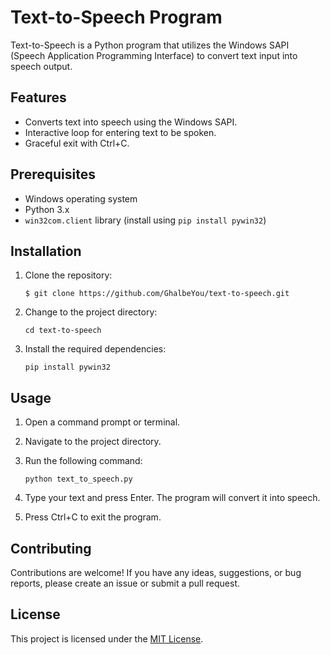 # Text-to-Speech Program

Text-to-Speech is a Python program that utilizes the Windows SAPI (Speech Application Programming Interface) to convert text input into speech output.

## Features

- Converts text into speech using the Windows SAPI.
- Interactive loop for entering text to be spoken.
- Graceful exit with Ctrl+C.

## Prerequisites

- Windows operating system
- Python 3.x
- `win32com.client` library (install using `pip install pywin32`)

## Installation

1. Clone the repository:

    ```shell
    $ git clone https://github.com/GhalbeYou/text-to-speech.git
    ````

2. Change to the project directory:

    ```shell
    cd text-to-speech
    ```

3. Install the required dependencies:

    ```shell
    pip install pywin32
    ```

## Usage

1. Open a command prompt or terminal.

1. Navigate to the project directory.

1. Run the following command:

   ```shell
   python text_to_speech.py
   ```

1. Type your text and press Enter. The program will convert it into speech.

1. Press Ctrl+C to exit the program.

## Contributing

Contributions are welcome! If you have any ideas, suggestions, or bug reports, please create an issue or submit a pull request.

## License

This project is licensed under the [MIT License](LICENSE).
